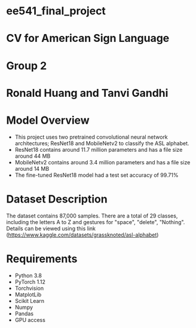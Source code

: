 # ee541_final_project

# CV for American Sign Language

# Group 2

# Ronald Huang and Tanvi Gandhi

# Model Overview
- This project uses two pretrained convolutional neural network architectures; ResNet18 and MobileNetv2 to classify the ASL alphabet. 
- ResNet18 contains around 11.7 million parameters and has a file size around 44 MB
- MobileNetv2 contains around 3.4 million parameters and has a file size around 14 MB
- The fine-tuned ResNet18 model had a test set accuracy of 99.71% 

# Dataset Description
The dataset contains 87,000 samples. There are a total of 29 classes, including the letters A to Z and gestures for "space", "delete", "Nothing". Details can be viewed using this link (https://www.kaggle.com/datasets/grassknoted/asl-alphabet)

# Requirements
- Python 3.8
- PyTorch 1.12
- Torchvision
- MatplotLib
- Scikit Learn
- Numpy 
- Pandas
- GPU access
